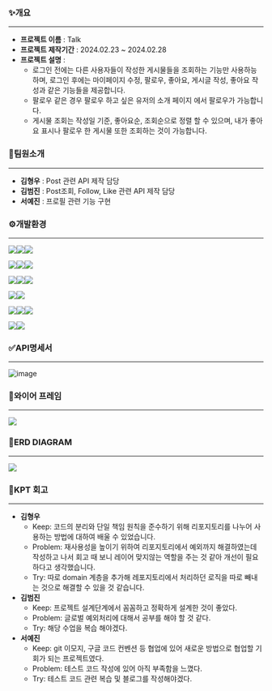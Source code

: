 ### ✨개요
**********************
* **프로젝트 이름** : Talk
* **프로젝트 제작기간** : 2024.02.23 ~ 2024.02.28
* **프로젝트 설명** :
  * 로그인 전에는 다른 사용자들이 작성한 게시물들을 조회하는 기능만 사용하능하며, 로그인 후에는 마이페이지 수정, 팔로우, 좋아요, 게시글 작성, 좋아요 작성과 같은 기능들을 제공합니다.
  * 팔로우 같은 경우 팔로우 하고 싶은 유저의 소개 페이지 에서 팔로우가 가능합니다.
  * 게시물 조회는 작성일 기준, 좋아요순, 조회순으로 정렬 할 수 있으며, 내가 좋아요 표시나 팔로우 한 게시물 또한 조회하는 것이 가능합니다.
### 👷팀원소개
*********************
* **김형우** : Post 관련 API 제작 담당
* **김범진** : Post조회, Follow, Like 관련 API 제작 담당
* **서예진** : 프로필 관련 기능 구현
###  ⚙개발환경
*********************
<img src="https://img.shields.io/badge/Framework-%23121011?style=for-the-badge"><img src="https://img.shields.io/badge/springboot-6DB33F?style=for-the-badge&logo=springboot&logoColor=white"><img src="https://img.shields.io/badge/3.22-515151?style=for-the-badge">

<img src="https://img.shields.io/badge/Build-%23121011?style=for-the-badge"><img src="https://img.shields.io/badge/Gradle-02303A?style=for-the-badge&logo=Gradle&logoColor=white"><img src="https://img.shields.io/badge/8.5-515151?style=for-the-badge">

<img src="https://img.shields.io/badge/Language-%23121011?style=for-the-badge"><img src="https://img.shields.io/badge/java-%23ED8B00?style=for-the-badge&logo=openjdk&logoColor=white"><img src="https://img.shields.io/badge/17-515151?style=for-the-badge">

<img src="https://img.shields.io/badge/Project Encoding-%23121011?style=for-the-badge"><img src="https://img.shields.io/badge/UTF 8-EA2328?style=for-the-badge">

<img src="https://img.shields.io/badge/DataBase-%23121011?style=for-the-badge"><img src="https://img.shields.io/badge/mysql-4479A1?style=for-the-badge&logo=mysql&logoColor=white"><img src="https://img.shields.io/badge/8.3-515151?style=for-the-badge">

<img src="https://img.shields.io/badge/Security-%23121011?style=for-the-badge"><img src="https://img.shields.io/badge/springsecurity-6DB33F?style=for-the-badge&logo=springsecurity&logoColor=white"/>

###  ✅API명세서
*********************
![image](https://github.com/2xception/Outsourcing_Project/assets/154823447/5aa8e928-d8e1-49ac-9f99-b9607f4f28ac)

###  🎨와이어 프레임
*********************
<img src="https://teamsparta.notion.site/image/https%3A%2F%2Fprod-files-secure.s3.us-west-2.amazonaws.com%2F83c75a39-3aba-4ba4-a792-7aefe4b07895%2F3a71b302-a679-47ae-bc67-66e20af18f77%2FUntitled.png?table=block&id=afff0626-c29d-4182-b8fa-ac53bbbbaf50&spaceId=83c75a39-3aba-4ba4-a792-7aefe4b07895&width=2000&userId=&cache=v2"/>

###  🔨ERD DIAGRAM
*********************
<img src="https://teamsparta.notion.site/image/https%3A%2F%2Fprod-files-secure.s3.us-west-2.amazonaws.com%2F83c75a39-3aba-4ba4-a792-7aefe4b07895%2Fd02b9696-dcd8-47e2-a58a-7b96d9389262%2F%25E1%2584%2589%25E1%2585%25B3%25E1%2584%258F%25E1%2585%25B3%25E1%2584%2585%25E1%2585%25B5%25E1%2586%25AB%25E1%2584%2589%25E1%2585%25A3%25E1%2586%25BA_2024-02-28_%25E1%2584%258B%25E1%2585%25A9%25E1%2584%2592%25E1%2585%25AE_3.20.40.png?table=block&id=84fb1391-79f6-4803-afe2-14df4f6cc8ff&spaceId=83c75a39-3aba-4ba4-a792-7aefe4b07895&width=2000&userId=&cache=v2"/>

###  📄KPT 회고
*********************
* **김형우**
  * Keep: 코드의 분리와 단일 책임 원칙을 준수하기 위해 리포지토리를 나누어 사용하는 방법에 대하여 배울 수 있었습니다.
  * Problem: 재사용성을 높이기 위하여 리포지토리에서 예외까지 해결하였는데 작성하고 나서 회고 때 보니 레이어 맞지않는 역할을 주는 것 같아 개선이 필요하다고 생각했습니다.
  * Try: 따로 domain 계층을 추가해 레포지토리에서 처리하던 로직을 따로 빼내는 것으로 해결할 수 있을 것 같습니다.
* **김범진**
  * Keep: 프로젝트 설계단계에서 꼼꼼하고 정확하게 설계한 것이 좋았다.
  * Problem: 글로벌 예외처리에 대해서 공부를 해야 할 것 같다.
  * Try: 해당 수업을 복습 해야겠다.
* **서예진**
  * Keep: git 이모지, 구글 코드 컨벤션 등 협업에 있어 새로운 방법으로 협업할 기회가 되는 프로젝트였다.
  * Problem: 테스트 코드 작성에 있어 아직 부족함을 느꼈다.
  * Try: 테스트 코드 관련 복습 및 블로그를 작성해야겠다.

